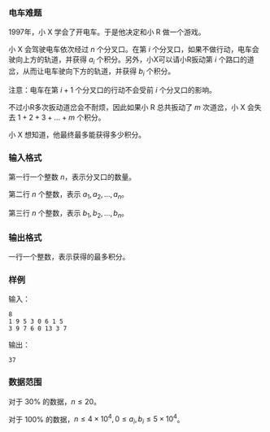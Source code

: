 ### 电车难题

1997年，小 X 学会了开电车。于是他决定和小 R 做一个游戏。

小 X 会驾驶电车依次经过 $n$ 个分叉口。在第 $i$ 个分叉口，如果不做行动，电车会驶向上方的轨道，并获得 $a_i$ 个积分。另外，小X可以请小R扳动第 $i$ 个路口的道岔，从而让电车驶向下方的轨道，并获得 $b_i$ 个积分。

注意：电车在第 $i + 1$ 个分叉口的行动不会受前 $i$ 个分叉口的影响。

不过小R多次扳动道岔会不耐烦，因此如果小 R 总共扳动了 $m$ 次道岔，小 X 会失去 $1 + 2 + 3 + \ldots +m$ 个积分。

小 X 想知道，他最终最多能获得多少积分。

### 输入格式

第一行一个整数 $n$，表示分叉口的数量。

第二行 $n$ 个整数，表示 $a_1, a_2 , \ldots, a_n$。

第三行 $n$ 个整数，表示 $b_1, b_2 , \ldots, b_n$。

### 输出格式

一行一个整数，表示获得的最多积分。

### 样例

输入：

```
8
1 9 5 3 0 6 1 5
3 9 7 6 0 13 3 7
```

输出：

```
37
```

### 数据范围

对于 30% 的数据，$n \leq 20$。

对于 100% 的数据，$n \leq 4 \times 10^4, 0 \leq a_i, b_i \leq 5 \times 10^4$。
